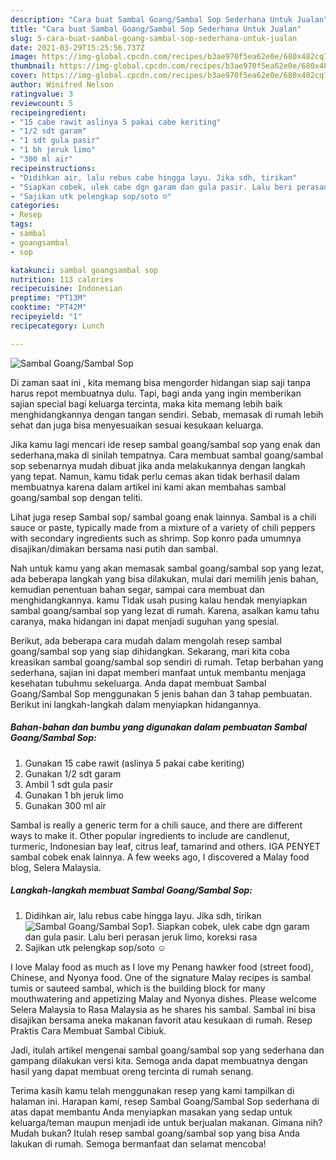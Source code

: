 ```yaml
---
description: "Cara buat Sambal Goang/Sambal Sop Sederhana Untuk Jualan"
title: "Cara buat Sambal Goang/Sambal Sop Sederhana Untuk Jualan"
slug: 5-cara-buat-sambal-goang-sambal-sop-sederhana-untuk-jualan
date: 2021-03-29T15:25:56.737Z
image: https://img-global.cpcdn.com/recipes/b3ae970f5ea62e0e/680x482cq70/sambal-goangsambal-sop-foto-resep-utama.jpg
thumbnail: https://img-global.cpcdn.com/recipes/b3ae970f5ea62e0e/680x482cq70/sambal-goangsambal-sop-foto-resep-utama.jpg
cover: https://img-global.cpcdn.com/recipes/b3ae970f5ea62e0e/680x482cq70/sambal-goangsambal-sop-foto-resep-utama.jpg
author: Winifred Nelson
ratingvalue: 3
reviewcount: 5
recipeingredient:
- "15 cabe rawit aslinya 5 pakai cabe keriting"
- "1/2 sdt garam"
- "1 sdt gula pasir"
- "1 bh jeruk limo"
- "300 ml air"
recipeinstructions:
- "Didihkan air, lalu rebus cabe hingga layu. Jika sdh, tirikan"
- "Siapkan cobek, ulek cabe dgn garam dan gula pasir. Lalu beri perasan jeruk limo, koreksi rasa"
- "Sajikan utk pelengkap sop/soto ☺️"
categories:
- Resep
tags:
- sambal
- goangsambal
- sop

katakunci: sambal goangsambal sop 
nutrition: 113 calories
recipecuisine: Indonesian
preptime: "PT13M"
cooktime: "PT42M"
recipeyield: "1"
recipecategory: Lunch

---
```



![Sambal Goang/Sambal Sop](https://img-global.cpcdn.com/recipes/b3ae970f5ea62e0e/680x482cq70/sambal-goangsambal-sop-foto-resep-utama.jpg)

Di zaman  saat ini , kita memang bisa mengorder hidangan siap saji tanpa harus repot membuatnya dulu. Tapi, bagi anda yang ingin memberikan sajian special bagi keluarga tercinta, maka kita memang lebih baik menghidangkannya dengan tangan sendiri. Sebab, memasak di rumah lebih sehat dan juga bisa menyesuaikan sesuai kesukaan keluarga.

Jika kamu lagi mencari ide resep sambal goang/sambal sop yang enak dan sederhana,maka di sinilah tempatnya. Cara membuat sambal goang/sambal sop  sebenarnya mudah dibuat jika anda melakukannya dengan langkah yang tepat. Namun, kamu tidak perlu cemas akan tidak berhasil dalam membuatnya 
karena dalam artikel ini kami akan membahas sambal goang/sambal sop dengan teliti.  

Lihat juga resep Sambal sop/ sambal goang enak lainnya. Sambal is a chili sauce or paste, typically made from a mixture of a variety of chili peppers with secondary ingredients such as shrimp. Sop konro pada umumnya disajikan/dimakan bersama nasi putih dan sambal.

Nah untuk kamu yang akan memasak sambal goang/sambal sop yang lezat, ada beberapa langkah yang bisa dilakukan, mulai dari memilih jenis bahan, kemudian penentuan bahan segar, sampai cara membuat dan menghidangkannya. kamu Tidak usah pusing kalau hendak menyiapkan sambal goang/sambal sop yang lezat di rumah. Karena, asalkan kamu  tahu caranya, maka hidangan ini dapat menjadi suguhan yang spesial.

Berikut, ada beberapa cara mudah dalam mengolah resep sambal goang/sambal sop yang siap dihidangkan. Sekarang, mari kita coba kreasikan sambal goang/sambal sop sendiri di rumah. Tetap berbahan yang sederhana, sajian ini dapat memberi manfaat untuk membantu menjaga kesehatan tubuhmu sekeluarga. Anda dapat membuat Sambal Goang/Sambal Sop menggunakan 5 jenis bahan dan 3 tahap pembuatan. Berikut ini langkah-langkah dalam menyiapkan hidangannya.

<!--inarticleads1-->

##### Bahan-bahan dan bumbu yang digunakan dalam pembuatan Sambal Goang/Sambal Sop:

1. Gunakan 15 cabe rawit (aslinya 5 pakai cabe keriting)
1. Gunakan 1/2 sdt garam
1. Ambil 1 sdt gula pasir
1. Gunakan 1 bh jeruk limo
1. Gunakan 300 ml air


Sambal is really a generic term for a chili sauce, and there are different ways to make it. Other popular ingredients to include are candlenut, turmeric, Indonesian bay leaf, citrus leaf, tamarind and others. IGA PENYET sambal cobek enak lainnya. A few weeks ago, I discovered a Malay food blog, Selera Malaysia. 

<!--inarticleads2-->

##### Langkah-langkah membuat Sambal Goang/Sambal Sop:

1. Didihkan air, lalu rebus cabe hingga layu. Jika sdh, tirikan
<img src="https://img-global.cpcdn.com/steps/c14d8b4f659b7a51/160x128cq70/sambal-goangsambal-sop-langkah-memasak-1-foto.jpg" alt="Sambal Goang/Sambal Sop">1. Siapkan cobek, ulek cabe dgn garam dan gula pasir. Lalu beri perasan jeruk limo, koreksi rasa
1. Sajikan utk pelengkap sop/soto ☺️


I love Malay food as much as I love my Penang hawker food (street food), Chinese, and Nyonya food. One of the signature Malay recipes is sambal tumis or sauteed sambal, which is the building block for many mouthwatering and appetizing Malay and Nyonya dishes. Please welcome Selera Malaysia to Rasa Malaysia as he shares his sambal. Sambal ini bisa disajikan bersama aneka makanan favorit atau kesukaan di rumah. Resep Praktis Cara Membuat Sambal Cibiuk. 

Jadi, itulah artikel mengenai  sambal goang/sambal sop  yang sederhana dan gampang dilakukan versi kita. Semoga anda dapat membuatnya dengan hasil yang dapat membuat oreng tercinta di rumah senang. 

Terima kasih kamu telah menggunakan resep yang kami tampilkan di halaman ini. Harapan kami, resep  Sambal Goang/Sambal Sop sederhana di atas dapat membantu Anda menyiapkan masakan yang sedap untuk keluarga/teman maupun menjadi ide untuk berjualan makanan. Gimana nih? Mudah bukan? Itulah resep sambal goang/sambal sop yang bisa Anda lakukan di rumah. Semoga bermanfaat dan selamat mencoba!

